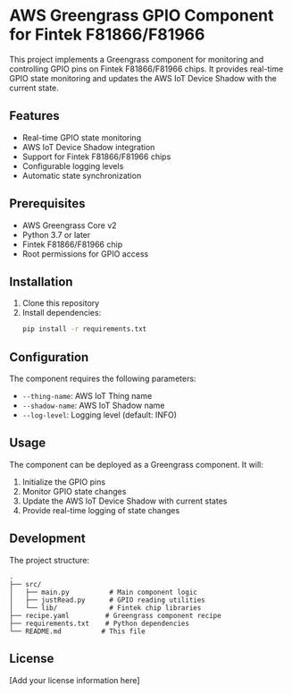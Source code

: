 # AWS Greengrass GPIO Component for Fintek F81866/F81966

This project implements a Greengrass component for monitoring and controlling GPIO pins on Fintek F81866/F81966 chips. It provides real-time GPIO state monitoring and updates the AWS IoT Device Shadow with the current state.

## Features

- Real-time GPIO state monitoring
- AWS IoT Device Shadow integration
- Support for Fintek F81866/F81966 chips
- Configurable logging levels
- Automatic state synchronization

## Prerequisites

- AWS Greengrass Core v2
- Python 3.7 or later
- Fintek F81866/F81966 chip
- Root permissions for GPIO access

## Installation

1. Clone this repository
2. Install dependencies:
   ```bash
   pip install -r requirements.txt
   ```

## Configuration

The component requires the following parameters:

- `--thing-name`: AWS IoT Thing name
- `--shadow-name`: AWS IoT Shadow name
- `--log-level`: Logging level (default: INFO)

## Usage

The component can be deployed as a Greengrass component. It will:

1. Initialize the GPIO pins
2. Monitor GPIO state changes
3. Update the AWS IoT Device Shadow with current states
4. Provide real-time logging of state changes

## Development

The project structure:
```
.
├── src/
│   ├── main.py          # Main component logic
│   ├── justRead.py      # GPIO reading utilities
│   └── lib/             # Fintek chip libraries
├── recipe.yaml         # Greengrass component recipe
├── requirements.txt    # Python dependencies
└── README.md          # This file
```

## License

[Add your license information here]
